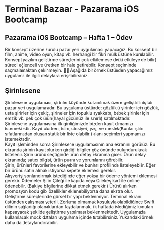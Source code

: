# Terminal Bazaar - Pazarama iOS Bootcamp

## Pazarama iOS Bootcamp – Hafta 1 – Ödev  
Bir konsept üzerine kurulu pazar yeri uygulaması yapacağız. Bu konsept bir film, anime, video
oyun, kitap vb. herhangi bir fikri mülk üstüne kurulabilir. Konsept yazılım geliştirme
süreçlerini çok etkilemese de(ki etkileye de bilir) süreci eğlenceli ve üretken bir hale
getirebilir. Konsept seçiminde saçmalamaktan çekinmeyin. 🤘🏻
Aşağıda bir örnek üstünden yapacağımız uygulama ile ilgili detaylara erişebilirsiniz.  

## Şirinlesene  
Şirinlesene uygulaması, şirinler köyünde kullanılmak üzere geliştirilmiş bir pazar yeri
uygulamasıdır. Bu uygulama üstünde; gözlüklü şirinler için gözlük, usta şirinler için çekiç,
şirineler için topuklu ayakkabı, bebek şirinler için emzik vb. pek çok ürün(hayal gücünüz ile
sınırlı) satılmaktadır.  
Şirinlesene uygulamasına ilk girdiğimizde bizden kayıt olmamızı istemektedir. Kayıt olurken,
isim, cinsiyet, yaş, ve meslek(Bunlar şirin sıfatlarınadan oluşan statik bir liste olabilir.) alanı
seçimleri yapmamızı istemektedir.  
Kayıt işleminden sonra Şirinlesene uygulamasının ana ekranını görürüz. Bu ekranda şirinin
kayıt olurken girdiği bilgiler göz önünde bulundurularak listelenir.
Şirin ürünü seçtiğinde ürün detay ekranına gider. Ürün detay ekranında; satıcı bilgisi, ürün
puanı ve yorumlarını görebilir.  
Şirin, ürünleri favorilerine ekleyebilir ve bunları profilinde listeleyebilir. Eğer bir ürünü satın
almak istiyorsa sepete eklemesi gerekir.  
Alışverişi sonlandırmak istediğinde eğer yoksa bir ödeme yöntemi eklemesi gerekir.
Ödemeler Şirin Çileği ile kapıda veya Çilekeş kart ile online ödenebilir. (Bakiye bilgilerine
dikkat etmek gerekir.) Ürünü alırken promosyon kodu gibi özellikler eklenebiliyorsa daha
ekstra olur.  
Geliştirme süreçlerinde görsel bir yapı beklenmiyor. Terminal ekranı üstünden çalışması
yeterli. Zorlama olmamak koşuluyla olabildiğince Swift dilinin sağladığı olanaklardan
faydalanmak, ilk haftada işlediğimiz konuları kapsayacak şekilde geliştirme yapılması
beklenmektedir. Uygulamada kullanılacak mock dataları uygulama içinde tutabilirsiniz.
Yukarıdaki örnek daha da detaylandırılabilir.  
